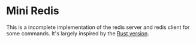 # Mini Redis

This is a incomplete implementation of the redis server and redis client for some commands.
It's largely inspired by the [Rust version](https://github.com/tokio-rs/mini-redis/tree/master).